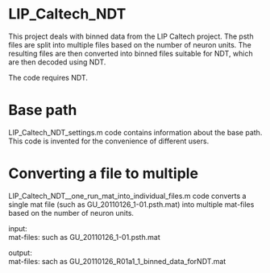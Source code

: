 # LIP_Caltech_NDT

This project deals with binned data from the LIP Caltech project. The psth files are split into multiple files based on the number of neuron units. The resulting files are then converted into binned files suitable for NDT, which are then decoded using NDT.

The code requires NDT.                   


# Base path
LIP_Caltech_NDT_settings.m code contains information about the base path. This code is invented for the convenience of different users. 


# Converting a file to multiple 
LIP_Caltech_NDT__one_run_mat_into_individual_files.m code converts a single mat file (such as GU_20110126_1-01.psth.mat) into multiple mat-files based on the number of neuron units. 

input:                                                                                                                     
mat-files: such as GU_20110126_1-01.psth.mat                        

output:                                                                                          
mat-files: sach as GU_20110126_R01a1_1_binned_data_forNDT.mat                                                     
